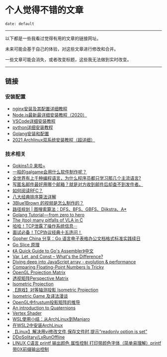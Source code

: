 # 个人觉得不错的文章

`date: default`

---

以下都是一些我看过觉得有用的文章的链接网址。

未来可能会基于自己的体验，对这些文章进行修改和合并。

一些文章可能会消失，或者改变标题，这些我无法做到实时改变。

<!--more-->

---

## 链接

### 安装配置

- [nginx安装及其配置详细教程](https://www.cnblogs.com/lywJ/p/10710361.html)
- [Node.js最新最详细安装教程（2020）](https://blog.csdn.net/Small_Yogurt/article/details/104968169)
- [VSCode详细安装教程](https://zhuanlan.zhihu.com/p/264785441)
- [python详细安装教程](https://zhuanlan.zhihu.com/p/104502997)
- [Golang安装和配置](https://zhuanlan.zhihu.com/p/82615237)
- [2021 Archlinux双系统安装教程（超详细）](https://zhuanlan.zhihu.com/p/138951848)

### 技术相关

- [Gokins1.0 来啦~](https://zhuanlan.zhihu.com/p/391021123)
- [一般的galgame会用什么软件制作呢？](https://www.zhihu.com/question/267683857/answer/335484161)
- [全世界有上千种编程语言，为什么程序员都只学习那几个主流语言?](https://www.zhihu.com/question/340317602/answer/908473434)
- [写匿名邮件最好用哪个邮箱？就是对方收到邮件后却查不到发件者。](https://www.zhihu.com/question/23418181/answer/56106667)
- [如何阅读RFC？](https://zhuanlan.zhihu.com/p/44635072)
- [八大经典排序算法详解](https://zhuanlan.zhihu.com/p/335048580)
- [3Blue1Brown 的视频是怎么制作的？](https://www.zhihu.com/question/57357012/answer/723888621)
- [路径规划 | 图搜索算法：DFS、BFS、GBFS、Dijkstra、A*](https://zhuanlan.zhihu.com/p/346666812)
- [Golang Tutorial — from zero to hero](https://milapneupane.com.np/2019/07/06/learning-golang-from-zero-to-hero/)
- [The (too) many pitfalls of VLA in C](https://blog.joren.ga/programming/vla-bad)
- [哈哈！TCP泄露了操作系统信息···](https://zhuanlan.zhihu.com/p/394968623)
- [面试必备！TCP协议经典十五连问！](https://zhuanlan.zhihu.com/p/388704023)
- [Gopher China 分享：Go 语言电子表格办公文档格式标准实践续日](https://zhuanlan.zhihu.com/p/392806711)
- [Go Slice 原理](https://zhuanlan.zhihu.com/p/392563871)
- [《A Quick Guide to Go's Assembler》中文](https://zhuanlan.zhihu.com/p/392479706)
- [Var, Let, and Const – What's the Difference?](https://www.freecodecamp.org/news/var-let-and-const-whats-the-difference/)
- [Diving deep into JavaScript array - evolution & performance](https://www.voidcanvas.com/javascript-array-evolution-performance/)
- [Comparing Floating-Point Numbers Is Tricky](https://bitbashing.io/comparing-floats.html)
- [OpenGL Projection Matrix](https://www.songho.ca/opengl/gl_projectionmatrix.html)
- [透视矩阵Perspective Matrix](https://zymin.cn/arcticle/Perspective-Matrix)
- [Isometric Projection](http://www.gandraxa.com/isometric_projection.xml)
- [【游戏】对等轴测投影 Isometric Projection](https://www.cnblogs.com/kingime/p/3681690.html)
- [Isometric Game 及译法漫谈](https://www.cnblogs.com/turingbooks/archive/2011/12/26/2301890.html)
- [OpenGL中frustum投影矩阵的推导](https://blog.csdn.net/tanmx219/article/details/81407264)
- [An introduction to Quaternions](https://gabormakesgames.com/quaternions.html)
- [Vertex Shader](https://blog.csdn.net/qq_44884706/article/details/89397729)
- [WSL使用小结：从ArchLinux到Manjaro](https://www.cnblogs.com/wurui1994/p/7839777.html)
- [在WSL2中安装ArchLinux](https://zhuanlan.zhihu.com/p/266585727)
- [【Linux】解决用vi修改文件,保存文件时,提示“readonly option is set”](https://www.cnblogs.com/theWinter/p/10640670.html)
- [DDoSolitary/LxRunOffline](https://github.com/DDoSolitary/LxRunOffline)
- [LINUX C语言 printf 输出颜色 属性控制 打印带颜色字体（简单易理解）printf带0X前缀输出控制](https://blog.csdn.net/qq_41673920/article/details/80334557)
